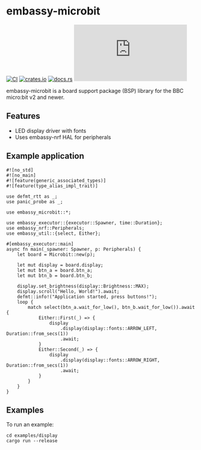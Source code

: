 # embassy-microbit

[![CI](https://github.com/lulf/embassy-microbit/actions/workflows/ci.yaml/badge.svg)](https://github.com/lulf/embassy-microbit/actions/workflows/ci.yaml)
[![crates.io](https://img.shields.io/crates/v/embassy-microbit.svg)](https://crates.io/crates/embassy-microbit)
[![docs.rs](https://docs.rs/embassy-microbit/badge.svg)](https://docs.rs/embassy-microbit)
[![Matrix](https://img.shields.io/matrix/embasssy-rs:matrix.org)](https://matrix.to/#/#lulf:matrix.org)

embassy-microbit is a board support package (BSP) library for the BBC micro:bit v2 and newer.

## Features

* LED display driver with fonts
* Uses embassy-nrf HAL for peripherals


## Example application

```
#![no_std]
#![no_main]
#![feature(generic_associated_types)]
#![feature(type_alias_impl_trait)]

use defmt_rtt as _;
use panic_probe as _;

use embassy_microbit::*;

use embassy_executor::{executor::Spawner, time::Duration};
use embassy_nrf::Peripherals;
use embassy_util::{select, Either};

#[embassy_executor::main]
async fn main(_spawner: Spawner, p: Peripherals) {
    let board = Microbit::new(p);

    let mut display = board.display;
    let mut btn_a = board.btn_a;
    let mut btn_b = board.btn_b;

    display.set_brightness(display::Brightness::MAX);
    display.scroll("Hello, World!").await;
    defmt::info!("Application started, press buttons!");
    loop {
        match select(btn_a.wait_for_low(), btn_b.wait_for_low()).await {
            Either::First(_) => {
                display
                    .display(display::fonts::ARROW_LEFT, Duration::from_secs(1))
                    .await;
            }
            Either::Second(_) => {
                display
                    .display(display::fonts::ARROW_RIGHT, Duration::from_secs(1))
                    .await;
            }
        }
    }
}
```

## Examples

To run an example:

```
cd examples/display
cargo run --release
```
